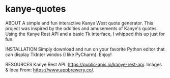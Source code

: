 # kanye-quotes

ABOUT
A simple and fun interactive Kanye West quote generator. This project was inspired by the oddities and amusements of Kanye's quotes. 
Using the Kanye Rest API and a basic Tk interface, I whipped this up just for fun. 

INSTALLATION 
Simply download and run on your favorite Python editor that can display TkInter windos (I like PyCharm). Enjoy! 

RESOURCES 
Kanye Rest API: https://public-apis.io/kanye-rest-api.
Images & Idea From: https://www.appbrewery.co/.

